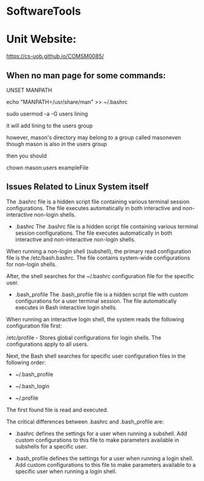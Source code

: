 # SoftwareTools
# Unit Website:
https://cs-uob.github.io/COMSM0085/


## When no man page for some commands:
UNSET MANPATH

echo "MANPATH=/usr/share/man" >> ~/.bashrc

sudo usermod -a -G users lining

it will add lining to the users group

however, mason's directory may belong to a group called masoneven though mason is also in the users group

then you should 

chown mason:users exampleFile

## Issues Related to Linux System itself

The .bashrc file is a hidden script file containing various terminal session configurations. The file executes automatically in both interactive and non-interactive non-login shells.

* .bashrc
The .bashrc file is a hidden script file containing various terminal session configurations. The file executes automatically in both interactive and non-interactive non-login shells.

When running a non-login shell (subshell), the primary read configuration file is the /etc/bash.bashrc. The file contains system-wide configurations for non-login shells.

After, the shell searches for the ~/.bashrc configuration file for the specific user.

* .bash_profile
The .bash_profile file is a hidden script file with custom configurations for a user terminal session. The file automatically executes in Bash interactive login shells.

When running an interactive login shell, the system reads the following configuration file first:

/etc/profile - Stores global configurations for login shells. The configurations apply to all users.

Next, the Bash shell searches for specific user configuration files in the following order:

* ~/.bash_profile

* ~/.bash_login

* ~/.profile

The first found file is read and executed.

The critical differences between .bashrc and .bash_profile are:

* .bashrc defines the settings for a user when running a subshell. Add custom configurations to this file to make parameters available in subshells for a specific user.

* .bash_profile defines the settings for a user when running a login shell. Add custom configurations to this file to make parameters available to a specific user when running a login shell.
